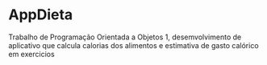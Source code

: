 # AppDieta
Trabalho de Programação Orientada a Objetos 1, desemvolvimento de aplicativo que calcula calorias dos alimentos e estimativa de gasto calórico em exercicios
